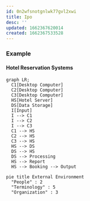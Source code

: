 ```yaml
---
id: 0n2wfsnotgnlwk77gvl2xwi
title: Ipo
desc: ''
updated: 1662367620014
created: 1662367533528
---
```


### Example

#### Hotel Reservation Systems

```mermaid
graph LR;
  C1[Desktop Computer]
  C2[Desktop Computer]
  C3[Desktop Computer]
  HS[Hotel Server]
  DS[Data Storage]
  I[Input]
  I --> C1
  I --> C2
  I --> C3
  C1 --> HS
  C2 --> HS
  C3 --> HS
  HS --> DS
  DS --> HS
  DS --> Processing
  HS --> Report
  HS --> Booking --> Output
```

```mermaid
pie title External Environment
  "People" : 2
  "Terminology" : 5
  "Organization" : 3
```
